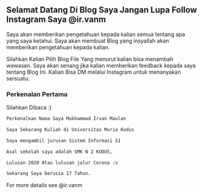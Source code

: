 ## Selamat Datang Di Blog Saya Jangan Lupa Follow Instagram Saya @ir.vanm

Saya akan memberikan pengetahuan kepada kalian semua tentang apa yang saya ketahui. Saya akan membuat Blog yang insyallah akan memberikan pengetahuan kepada kalian. 

Silahkan Kalian Pilih Blog File Yang menurut kalian bisa menambah wawasan. Saya akan senang jika kalian memberikan feedback kepada saya tentang Blog Ini. Kalian Bisa DM melalui Instagram untuk menanyakan sersuatu.

### Perkenalan Pertama

Silahkan Dibaca :)

```markdown
Perkenalkan Nama Saya Mokhammad Irvan Maulan

Saya Sekarang Kuliah di Universitas Muria Kudus

Saya mengambil jurusan Sistem Informasi S1

Asal sekolah saya adalah SMK N 2 KUDUS, 

Lulusan 2020 Atau lulusan jalur Corona :v

Sekarang Saya berusia 17 Tahun. 
```

For more details see @ir.vanm
